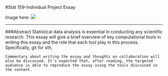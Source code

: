 

#Stat 159-Individual Project Essay

Image here:
    ![](https://raw.githubusercontent.com/ucb-stat159/stat159-fall-2016/master/projects/proj01/images/stat159-logo.png)
 

----------


###Abstract
	Statistical data analysis is essential in conducting any scientific research. This essay will give a brief overview of key computational tools in writing this essay and the role that each tool play in this process. Specifically, git for sth, 
	
	Commentary about writing the essay and thoughts on collaboration will also be discussed. It's expected that, after reading, the targeted audience is able to reproduce the essay using the tools discussed in the content.
	
